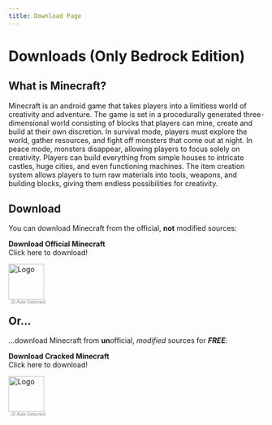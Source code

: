 ```yaml
---
title: Download Page
---
```


# Downloads (Only Bedrock Edition)


## What is Minecraft?

Minecraft is an android game that takes players into a limitless world of creativity and adventure. The game is set in a procedurally generated three-dimensional world consisting of blocks that players can mine, create and build at their own discretion. In survival mode, players must explore the world, gather resources, and fight off monsters that come out at night. In peace mode, monsters disappear, allowing players to focus solely on creativity. Players can build everything from simple houses to intricate castles, huge cities, and even functioning machines. The item creation system allows players to turn raw materials into tools, weapons, and building blocks, giving them endless possibilities for creativity.


## Download 
<!-- <br> -->

You can download Minecraft from the official, **not** modified sources:

<script setup>
import * as pkg from "vue-toastification"
const { useToast } = pkg

// Get toast interface
const toast = useToast();

const isAndroid = /Android/.test(navigator.userAgent);
const isIOS = /iPad|iPhone|iPod/.test(navigator.userAgent) && !window.MSStream;
const isWindows = /Windows/.test(navigator.userAgent);

const myMethod = () => {
  let message = "";
  if (isIOS) {
    message = "App Store successfully opened!";
    console.log("User is on iOS, opening App Store.");
  } else if (isWindows) {
    message = "Microsoft Store successfully opened!";
    console.log("User is on Windows, opening Microsoft Store.");
  } else if (isAndroid) {
    message = "PlayStore successfully opened!";
    console.log("User is on Windows, opening Microsoft Store.");
  } else {
    message = "Unsupported platform.";
    console.log("User is on an unsupported platform.");
  }

  toast(message, {
    timeout: 4000,
    pauseOnFocusLoss: false,
    draggablePercent: 0.6,
    showCloseButtonOnHover: true,
    closeButton: "button"
  });
};

const storeLink = ref("");
if (isIOS) {
  storeLink.value = "itms-apps://itunes.apple.com/app/id479516143";
} else if (isWindows) {
  storeLink.value = "ms-windows-store://pdp/?ProductId=9NBLGGH2JHXJ";
} else if (isAndroid) {
  storeLink.value = "https://play.google.com/store/apps/details?id=com.mojang.minecraftpe";
}

const crackLink = ref("");
if (isIOS) {
  crackLink.value = "https://ipaomtk.com/minecraft-ipa/";
} else if (isWindows) {
  crackLink.value = "https://mcenters.net/";
} else if (isAndroid) {
  crackLink.value = "https://misike12.github.io/modscraft_mcpe_apk-archive/";
}

console.log("Crack link set to:", crackLink.value);
</script>

<div class="linkcard">
  <a :href="storeLink" @click="myMethod">
    <p class="description"><b>Download Official Minecraft</b><br><span>Click here to download!</span></p>
    <div class="logo">
        <img alt="Logo" width="70px" height="70px" src="/assets/images/minecraft-launcher.webp" class="no-viewerjs"/>
    </div>
    <p class="small-gray-text">🛈 Auto Detected</p>
  </a>
</div>

## Or...

...download Minecraft from **un**official, *modified* sources for ***FREE***:


<div class="linkcard">
  <a :href="crackLink" target=”_blank”>
    <p class="description"><b>Download Cracked Minecraft</b><br><span>Click here to download!</span></p>
    <div class="logo">
        <img alt="Logo" width="70px" height="70px" src="/assets/images/minecraft-launcher.webp" class="no-viewerjs"/>
    </div>
    <p class="small-gray-text">🛈 Auto Detected</p>
  </a>
</div>

<style>
.linkcard {
  position: relative;
}

.small-gray-text {
  position: absolute;
  bottom: -21px;
  left: 5px;
  font-size: 0.6em;
  color: gray;
}
</style>